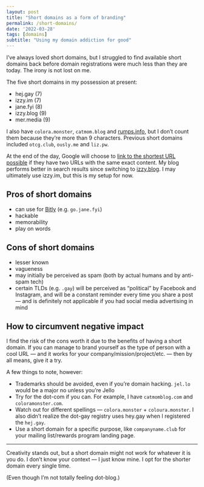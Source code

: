 ```yaml
---
layout: post
title: "Short domains as a form of branding"
permalink: /short-domains/
date: '2022-03-28'
tags: [domains]
subtitle: "Using my domain addiction for good"
---
```


I’ve always loved short domains, but I struggled to find available short domains back before domain registrations were much less than they are today. The irony is not lost on me.

The five short domains in my possession at present:
* hej.gay (7)
* izzy.im (7)
* jane.fyi (8)
* izzy.blog (9)
* mer.media (9)

I also have ``colora.monster``, ``catmom.blog`` and [rumps.info](https://rumps.info), but I don’t count them because they’re more than 9 characters. Previous short domains included ``otcg.club``, ``ously.me`` and ``liz.pw``.

At the end of the day, Google will choose to [link to the shortest URL possible](https://www.youtube.com/watch?v=4FkSZIW6d48) if they have two URLs with the same exact content. My blog performs better in search results since switching to [izzy.blog](//izzy.blog). I may ultimately use izzy.im, but this is my setup for now.

## Pros of short domains
* can use for [Bitly](//bit.ly) (e.g. ``go.jane.fyi``)
* hackable
* memorability
* play on words

## Cons of short domains
* lesser known
* vagueness
* may initially be perceived as spam (both by actual humans and by anti-spam tech)
* certain TLDs (e.g. ``.gay``) will be perceived as “political” by Facebook and Instagram, and will be a constant reminder every time you share a post — and is definitely not applicable if you had social media advertising in mind

## How to circumvent negative impact
I find the risk of the cons worth it due to the benefits of having a short domain. If you can manage to brand yourself as the type of person with a cool URL — and it works for your company/mission/project/etc. — then by all means, give it a try.

A few things to note, however:
* Trademarks should be avoided, even if you’re domain hacking. ``jel.lo`` would be a major no unless you’re Jello
* Try for the dot-com if you can. For example, I have ``catmomblog.com`` and ``coloramonster.com``.
* Watch out for different spellings — ``colora.monster`` + ``coloura.monster``. I also didn’t realize the dot-gay registry uses hey.gay when I registered the ``hej.gay``.
* Use a short domain for a specific purpose, like ``companyname.club`` for your mailing list/rewards program landing page.

----
Creativity stands out, but a short domain might not work for whatever it is you do. I don’t know your context — I just know mine. I opt for the shorter domain every single time.

(Even though I’m not totally feeling dot-blog.)
